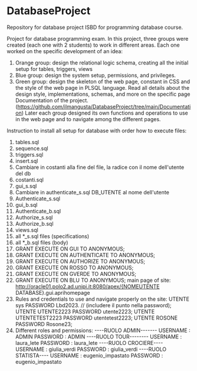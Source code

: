 # DatabaseProject
Repository for database project ISBD for programming database course.

Project for database programming exam. In this project, three groups were created (each one with 2 students) to work in different areas. Each one worked on the specific development of an idea:
1. Orange group: design the relational logic schema, creating all the initial setup for tables, triggers, views
2. Blue group: design the system setup, permissions, and privileges.
3. Green group: design the skeleton of the web page, constant in CSS and the style of the web page in PLSQL language.
Read all details about the design style, implementations, schemas, and more on the specific page Documentation of the project. (https://github.com/ilmangusta/DatabaseProject/tree/main/Documentation)
Later each group designed its own functions and operations to use in the web page and to navigate among the different pages.

Instruction to install all setup for database with order how to execute files:
1) tables.sql
2) sequence.sql
3) triggers.sql
4) insert.sql
5) Cambiare in costanti alla fine del file, la radice con il nome dell'utente del db
6) costanti.sql
7) gui_s.sql
8) Cambiare in authenticate_s.sql DB_UTENTE al nome dell'utente 
9) Authenticate_s.sql
10) gui_b.sql
11) Authenticate_b.sql
12) Authorize_s.sql
13) Authorize_b.sql
14) views.sql
15) all *_s.sql files (specifications)
16) all *_b.sql files (body)
17) GRANT EXECUTE ON GUI TO ANONYMOUS;
18) GRANT EXECUTE ON AUTHENTICATE TO ANONYMOUS;
19) GRANT EXECUTE ON AUTHORIZE TO ANONYMOUS;
20) GRANT EXECUTE ON ROSSO TO ANONYMOUS;
21) GRANT EXECUTE ON GVERDE TO ANONYMOUS;
22) GRANT EXECUTE ON BLU TO ANONYMOUS;
main page of site: http://oracle01.polo2.ad.unipi.it:8080/apex/{NOMEUTENTE DATABASE}.gui.aprihomepage
23) Rules and credentials to use and navigate properly on the site:
UTENTE sys PASSWORD Lbd2023. // (includere il punto nella password);
UTENTE UTENTE2223 PASSWORD utente2223;
UTENTE UTENTETEST2223 PASSWORD utentetest2223;
UTENTE ROSONE PASSWORD Rosone23;
24) Different roles and permissions:
----RUOLO ADMIN-------
USERNAME : ADMIN
PASSWORD : ADMIN
----RUOLO TOUR--------
USERNAME : laura_lete
PASSWORD : laura_lete
----RUOLO CROCIERE----
USERNAME : giulia_verdi
PASSWORD : giulia_verdi
----RUOLO STATISTA----
USERNAME : eugenio_impastato
PASSWORD : eugenio_impastato

